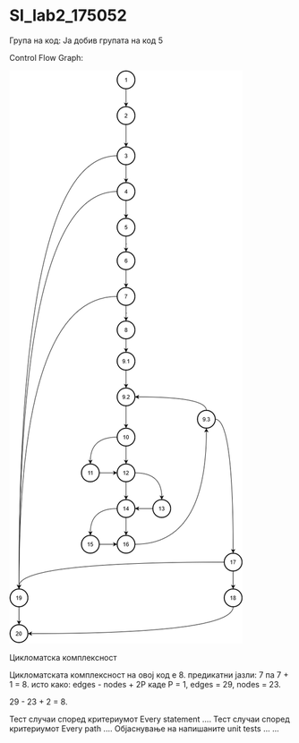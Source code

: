 # SI_lab2_175052

Група на код:
Ја добив групата на код 5

Control Flow Graph:

![my graph](sezgoCFD.png)

Цикломатска комплексност

Цикломатската комплексност на овој код е 8.
предикатни јазли: 7
па 7 + 1 = 8.
исто како:
edges - nodes + 2P 
каде 
P = 1,
edges = 29,
nodes = 23.

29 - 23  + 2 = 8.


 Тест случаи според критериумот Every statement
....
Тест случаи според критериумот Every path
....
Објаснување на напишаните unit tests
... ...
